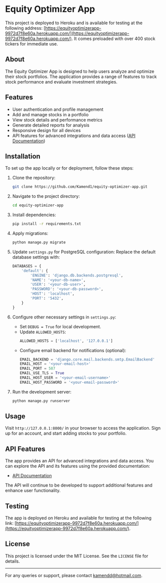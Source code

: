 # Equity Optimizer App

This project is deployed to Heroku and is available for testing at the following address: [https://equityoptimizerapp-9972d7f8e60a.herokuapp.com/](https://equityoptimizerapp-9972d7f8e60a.herokuapp.com/). It comes preloaded with over 400 stock tickers for immediate use.

## About

The Equity Optimizer App is designed to help users analyze and optimize their stock portfolios. The application provides a range of features to track stock performance and evaluate investment strategies.

## Features

- User authentication and profile management
- Add and manage stocks in a portfolio
- View stock details and performance metrics
- Generate detailed reports for analysis
- Responsive design for all devices
- API features for advanced integrations and data access ([API Documentation](https://equityoptimizerapp-9972d7f8e60a.herokuapp.com/api/docs))

## Installation

To set up the app locally or for deployment, follow these steps:

1. Clone the repository:
   ```bash
   git clone https://github.com/Kamend1/equity-optimizer-app.git
   ```

2. Navigate to the project directory:
   ```bash
   cd equity-optimizer-app
   ```

3. Install dependencies:
   ```bash
   pip install -r requirements.txt
   ```

4. Apply migrations:
   ```bash
   python manage.py migrate
   ```

5. Update `settings.py` for PostgreSQL configuration:
   Replace the default database settings with:
   ```python
   DATABASES = {
       'default': {
           'ENGINE': 'django.db.backends.postgresql',
           'NAME': '<your-db-name>',
           'USER': '<your-db-user>',
           'PASSWORD': '<your-db-password>',
           'HOST': 'localhost',
           'PORT': '5432',
       }
   }
   ```

6. Configure other necessary settings in `settings.py`:
   - Set `DEBUG = True` for local development.
   - Update `ALLOWED_HOSTS`:
     ```python
     ALLOWED_HOSTS = ['localhost', '127.0.0.1']
     ```
   - Configure email backend for notifications (optional):
     ```python
     EMAIL_BACKEND = 'django.core.mail.backends.smtp.EmailBackend'
     EMAIL_HOST = '<your-email-host>'
     EMAIL_PORT = 587
     EMAIL_USE_TLS = True
     EMAIL_HOST_USER = '<your-email-username>'
     EMAIL_HOST_PASSWORD = '<your-email-password>'
     ```

7. Run the development server:
   ```bash
   python manage.py runserver
   ```

## Usage

Visit `http://127.0.0.1:8000/` in your browser to access the application. Sign up for an account, and start adding stocks to your portfolio.

## API Features

The app provides an API for advanced integrations and data access. You can explore the API and its features using the provided documentation:

- [API Documentation](https://equityoptimizerapp-9972d7f8e60a.herokuapp.com/api/docs)

The API will continue to be developed to support additional features and enhance user functionality.

## Testing

The app is deployed on Heroku and available for testing at the following link: [https://equityoptimizerapp-9972d7f8e60a.herokuapp.com/](https://equityoptimizerapp-9972d7f8e60a.herokuapp.com/).

## License

This project is licensed under the MIT License. See the `LICENSE` file for details.

---

For any queries or support, please contact [kamendd@hotmail.com](mailto:kamendd@hotmail.com).
